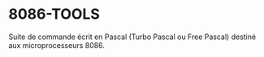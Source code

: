 # 8086-TOOLS
Suite de commande écrit en Pascal (Turbo Pascal ou Free Pascal) destiné aux microprocesseurs 8086.
